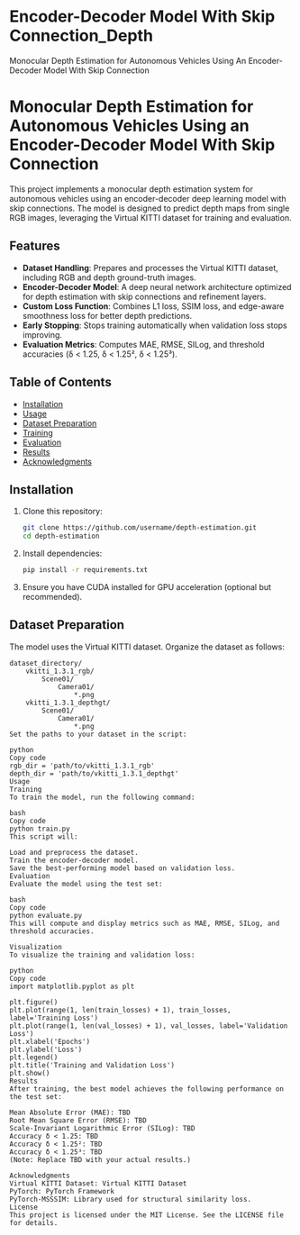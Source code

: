 # Encoder-Decoder Model With Skip Connection_Depth
Monocular Depth Estimation for Autonomous Vehicles Using An Encoder-Decoder Model With Skip Connection

# Monocular Depth Estimation for Autonomous Vehicles Using an Encoder-Decoder Model With Skip Connection

This project implements a monocular depth estimation system for autonomous vehicles using an encoder-decoder deep learning model with skip connections. The model is designed to predict depth maps from single RGB images, leveraging the Virtual KITTI dataset for training and evaluation.

## Features

- **Dataset Handling**: Prepares and processes the Virtual KITTI dataset, including RGB and depth ground-truth images.
- **Encoder-Decoder Model**: A deep neural network architecture optimized for depth estimation with skip connections and refinement layers.
- **Custom Loss Function**: Combines L1 loss, SSIM loss, and edge-aware smoothness loss for better depth predictions.
- **Early Stopping**: Stops training automatically when validation loss stops improving.
- **Evaluation Metrics**: Computes MAE, RMSE, SILog, and threshold accuracies (δ < 1.25, δ < 1.25², δ < 1.25³).

## Table of Contents

- [Installation](#installation)
- [Usage](#usage)
- [Dataset Preparation](#dataset-preparation)
- [Training](#training)
- [Evaluation](#evaluation)
- [Results](#results)
- [Acknowledgments](#acknowledgments)

## Installation

1. Clone this repository:
    ```bash
    git clone https://github.com/username/depth-estimation.git
    cd depth-estimation
    ```

2. Install dependencies:
    ```bash
    pip install -r requirements.txt
    ```

3. Ensure you have CUDA installed for GPU acceleration (optional but recommended).

## Dataset Preparation

The model uses the Virtual KITTI dataset. Organize the dataset as follows:

```plaintext
dataset_directory/
    vkitti_1.3.1_rgb/
        Scene01/
            Camera01/
                *.png
    vkitti_1.3.1_depthgt/
        Scene01/
            Camera01/
                *.png
Set the paths to your dataset in the script:

python
Copy code
rgb_dir = 'path/to/vkitti_1.3.1_rgb'
depth_dir = 'path/to/vkitti_1.3.1_depthgt'
Usage
Training
To train the model, run the following command:

bash
Copy code
python train.py
This script will:

Load and preprocess the dataset.
Train the encoder-decoder model.
Save the best-performing model based on validation loss.
Evaluation
Evaluate the model using the test set:

bash
Copy code
python evaluate.py
This will compute and display metrics such as MAE, RMSE, SILog, and threshold accuracies.

Visualization
To visualize the training and validation loss:

python
Copy code
import matplotlib.pyplot as plt

plt.figure()
plt.plot(range(1, len(train_losses) + 1), train_losses, label='Training Loss')
plt.plot(range(1, len(val_losses) + 1), val_losses, label='Validation Loss')
plt.xlabel('Epochs')
plt.ylabel('Loss')
plt.legend()
plt.title('Training and Validation Loss')
plt.show()
Results
After training, the best model achieves the following performance on the test set:

Mean Absolute Error (MAE): TBD
Root Mean Square Error (RMSE): TBD
Scale-Invariant Logarithmic Error (SILog): TBD
Accuracy δ < 1.25: TBD
Accuracy δ < 1.25²: TBD
Accuracy δ < 1.25³: TBD
(Note: Replace TBD with your actual results.)

Acknowledgments
Virtual KITTI Dataset: Virtual KITTI Dataset
PyTorch: PyTorch Framework
PyTorch-MSSSIM: Library used for structural similarity loss.
License
This project is licensed under the MIT License. See the LICENSE file for details.

